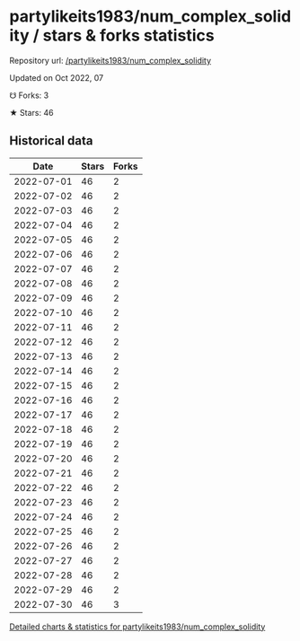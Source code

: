 # partylikeits1983/num_complex_solidity / stars & forks statistics

Repository url: [/partylikeits1983/num_complex_solidity](https://github.com/partylikeits1983/num_complex_solidity)

Updated on Oct 2022, 07

☋ Forks: 3

★ Stars: 46

## Historical data
| Date | Stars | Forks |
|------|-------|-------|
| 2022-07-01 | 46 | 2 | 
| 2022-07-02 | 46 | 2 | 
| 2022-07-03 | 46 | 2 | 
| 2022-07-04 | 46 | 2 | 
| 2022-07-05 | 46 | 2 | 
| 2022-07-06 | 46 | 2 | 
| 2022-07-07 | 46 | 2 | 
| 2022-07-08 | 46 | 2 | 
| 2022-07-09 | 46 | 2 | 
| 2022-07-10 | 46 | 2 | 
| 2022-07-11 | 46 | 2 | 
| 2022-07-12 | 46 | 2 | 
| 2022-07-13 | 46 | 2 | 
| 2022-07-14 | 46 | 2 | 
| 2022-07-15 | 46 | 2 | 
| 2022-07-16 | 46 | 2 | 
| 2022-07-17 | 46 | 2 | 
| 2022-07-18 | 46 | 2 | 
| 2022-07-19 | 46 | 2 | 
| 2022-07-20 | 46 | 2 | 
| 2022-07-21 | 46 | 2 | 
| 2022-07-22 | 46 | 2 | 
| 2022-07-23 | 46 | 2 | 
| 2022-07-24 | 46 | 2 | 
| 2022-07-25 | 46 | 2 | 
| 2022-07-26 | 46 | 2 | 
| 2022-07-27 | 46 | 2 | 
| 2022-07-28 | 46 | 2 | 
| 2022-07-29 | 46 | 2 | 
| 2022-07-30 | 46 | 3 | 


[Detailed charts & statistics for partylikeits1983/num_complex_solidity](https://reviewgithub.com/rep/partylikeits1983/num_complex_solidity)
